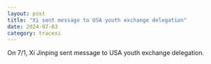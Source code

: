 ```yaml
---
layout: post
title: "Xi sent message to USA youth exchange delegation"
date: 2024-07-03
category: tracexi
---
```


On 7/1, Xi Jinping sent message to USA youth exchange delegation.
